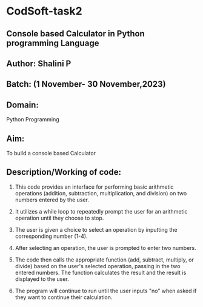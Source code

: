 # CodSoft-task2
## Console based Calculator in Python programming Language
## Author: Shalini P
## Batch: (1 November- 30 November,2023)
## Domain: 
Python Programming
## Aim: 
To build a console based Calculator
## Description/Working of code:
1. This code provides an interface for performing basic arithmetic operations (addition, subtraction, multiplication, and division) on two numbers entered by the user.

2. It utilizes a while loop to repeatedly prompt the user for an arithmetic operation until they choose to stop.

3. The user is given a choice to select an operation by inputting the corresponding number (1-4).

4. After selecting an operation, the user is prompted to enter two numbers.

5. The code then calls the appropriate function (add, subtract, multiply, or divide) based on the user's selected operation, passing in the two entered numbers. The function calculates the result and the result is displayed to the user.

6. The program will continue to run until the user inputs "no" when asked if they want to continue their calculation.
